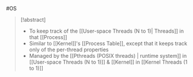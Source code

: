 #OS 
>[!abstract]
>- To keep track of the [[User-space Threads (N to 1)| Threads]] in that [[Process]]
>- Similar to [[Kernel]]'s [[Process Table]], except that it keeps track only of the per-thread properties
>- Managed by the [[Pthreads (POSIX threads) | runtime system]] in [[User-space Threads (N to 1)]] & [[Kernel]] in [[Kernel Threads (1 to 1)]]
